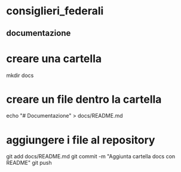 # consiglieri_federali


## documentazione
# creare una cartella
mkdir docs

# creare un file dentro la cartella
echo "# Documentazione" > docs/README.md

# aggiungere i file al repository
git add docs/README.md
git commit -m "Aggiunta cartella docs con README"
git push

